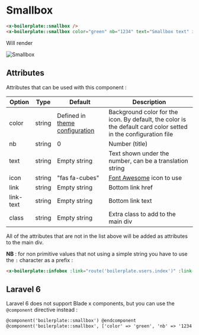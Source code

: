 # Smallbox

```html
<x-boilerplate::smallbox />
<x-boilerplate::smallbox color="green" nb="1234" text="Smallbox text" icon="far fa-envelope" link="#" link-text="More informations"/>
```

Will render

<img :src="$withBase('/assets/img/smallbox.png')" alt="Smallbox">

## Attributes

Attributes that can be used with this component :

| Option   | Type   | Default                                                  | Description                                                                                                    |
|----------|--------|----------------------------------------------------------|----------------------------------------------------------------------------------------------------------------|
| color    | string | Defined in [theme configuration](../configuration/theme) | Background color for the icon. By default, the color is the default card color setted in the configuration file |
| nb       | string | 0                                                        | Number (title)                                                                                                 |
| text     | string | Empty string                                             | Text shown under the number, can be a translation string                                                       |
| icon     | string | "fas fa-cubes"                                           | [Font Awesome](https://fontawesome.com/icons?d=gallery&p=2&m=free) icon to use                                 |
| link     | string | Empty string                                             | Bottom link href                                                                                               |
| link-text | string | Empty string                                             | Bottom link text                                                                                               |
| class    | string | Empty string                                             | Extra class to add to the main div                                                                             |

All of the attributes that are not in the list above will be added as attributes to the main div.

**NB** : for non primitive values that not using a simple string you have to use the `:` character as a prefix :

```html
<x-boilerplate::infobox :link="route('boilerplate.users.index')" :link-text="__('boilerplate::users.list.title')"/>
```

## Laravel 6

Laravel 6 does not support Blade x components, but you can use the `@component` directive instead :

```html
@component('boilerplate::smallbox') @endcomponent
@component('boilerplate::smallbox', ['color' => 'green', 'nb' => '1234', 'text' => 'Smallbox text', 'icon' => 'far fa-envelope', 'link' => '#', 'link-text' => 'More informations']) @endcomponent
```
